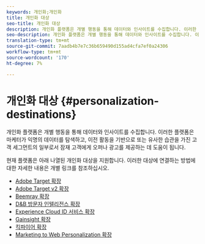 ```yaml
---
keywords: 개인화;개인화
title: 개인화 대상
seo-title: 개인화 대상
description: 개인화 플랫폼은 개별 행동을 통해 데이터와 인사이트를 수집합니다. 이러한 플랫폼은 마케터가 익명의 데이터를 탐색하고, 이전 활동을 기반으로 또는 유사한 습관을 가진 고객 세그먼트의 일부로서 잠재 고객에게 오퍼나 광고를 제공하는 데 도움이 됩니다.
seo-description: 개인화 플랫폼은 개별 행동을 통해 데이터와 인사이트를 수집합니다. 이러한 플랫폼은 마케터가 익명의 데이터를 탐색하고, 이전 활동을 기반으로 또는 유사한 습관을 가진 고객 세그먼트의 일부로서 잠재 고객에게 오퍼나 광고를 제공하는 데 도움이 됩니다.
translation-type: tm+mt
source-git-commit: 7aadb4b7e7c36b659490d155ad4cfa7ef0a24306
workflow-type: tm+mt
source-wordcount: '170'
ht-degree: 7%

---
```



# 개인화 대상 {#personalization-destinations}

개인화 플랫폼은 개별 행동을 통해 데이터와 인사이트를 수집합니다. 이러한 플랫폼은 마케터가 익명의 데이터를 탐색하고, 이전 활동을 기반으로 또는 유사한 습관을 가진 고객 세그먼트의 일부로서 잠재 고객에게 오퍼나 광고를 제공하는 데 도움이 됩니다.

현재 플랫폼은 아래 나열된 개인화 대상을 지원합니다. 이러한 대상에 연결하는 방법에 대한 자세한 내용은 개별 링크를 참조하십시오.

* [Adobe Target 확장](./adobe-target.md)
* [Adobe Target v2 확장](./adobe-target-v2.md)
* [Beemray 확장](./beemray.md)
* [D&amp;B 방문자 인텔리전스 확장](./dnb.md)
* [Experience Cloud ID 서비스 확장](./adobe-ecid.md)
* [Gainsight 확장](./gainsight.md)
* [킥파이어 확장](./kickfire.md)
* [Marketing to Web Personalization 확장](./marketo-web-personalization.md)
